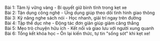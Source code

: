 Bài 1: Tâm lý vững vàng - Bí quyết giữ bình tĩnh trong kẹt xe  
Bài 2: Tận dụng công nghệ - Ứng dụng giúp theo dõi tình hình giao thông  
Bài 3: Kỹ năng nghe sách nói - Học nhanh, giải trí ngay trên đường  
Bài 4: Tập thể dục nhẹ - Động tác đơn giản giúp giảm căng thẳng  
Bài 5: Mẹo trò chuyện hữu ích - Kết nối và giao lưu với người xung quanh  
Bài 6: Tổng kết khóa học – Ôn lại kiến thức, tự tin "sống sót" khi kẹt xe!